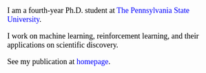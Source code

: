 <font face="Cambria Math" color=black size=4> I am a fourth-year Ph.D. student at <a href="https://ist.psu.edu/" style="text-decoration:none; color:blue;">The Pennsylvania State University</a>. 

I work on machine learning, reinforcement learning, and their applications on scientific discovery. 

See my publication at <a href="https://tengxiao1.github.io/" style="text-decoration:none; color:blue;">homepage</a>.</font>  






